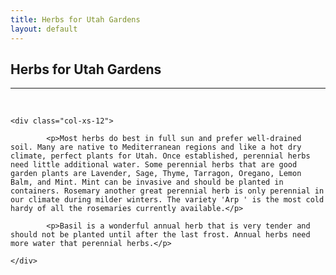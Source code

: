 ```yaml
---
title: Herbs for Utah Gardens
layout: default
---
```


<h2 class="green text-center">Herbs for Utah Gardens</h2>
<hr>

<br />

<div class="row-fluid">

	<div class="col-xs-12">
	
			<p>Most herbs do best in full sun and prefer well-drained soil. Many are native to Mediterranean regions and like a hot dry climate, perfect plants for Utah. Once established, perennial herbs need little additional water. Some perennial herbs that are good garden plants are Lavender, Sage, Thyme, Tarragon, Oregano, Lemon Balm, and Mint. Mint can be invasive and should be planted in containers. Rosemary another great perennial herb is only perennial in our climate during milder winters. The variety 'Arp ' is the most cold hardy of all the rosemaries currently available.</p>
	
			<p>Basil is a wonderful annual herb that is very tender and should not be planted until after the last frost. Annual herbs need more water that perennial herbs.</p>

	</div>
	
</div>